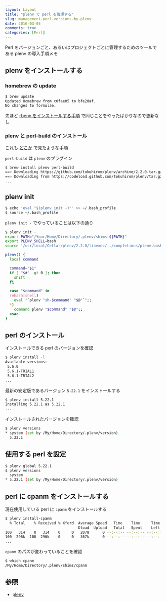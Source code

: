 ```yaml
---
layout: Layout
title: "plenv で perl を管理する"
slug: management-perl-versions-by-plenv
date: 2016-03-05
comments: true
categories: [Perl]
---
```


Perl をバージョンごと、あるいはプロジェクトごとに管理するためのツールである plenv の導入手順メモ

## plenv をインストールする
### homebrew の update
```bash
$ brew update
Updated Homebrew from c0fae05 to bfe20af.
No changes to formulae.
```
先ほど [rbenv をインストールする手順](http://blog.sojiro.me/blog/2016/03/05/management-ruby-versions-by-rbenv/) で同じことをやったばかりなので更新なし

### plenv と perl-build のインストール
これも [どこか](http://blog.sojiro.me/blog/2016/03/05/management-ruby-versions-by-rbenv/) で見たような手順

`perl-build` は `plenv` のプラグイン

```bash
$ brew install plenv perl-build
==> Downloading https://github.com/tokuhirom/plenv/archive/2.2.0.tar.gz
==> Downloading from https://codeload.github.com/tokuhirom/plenv/tar.gz/2.2.0
...
```

## plenv init
```bash
$ echo 'eval "$(plenv init -)"' >> ~/.bash_profile
$ source ~/.bash_profile
```

 `plenv init -` でやっていることは以下の通り

```bash
$ plenv init -
export PATH="/Your/Home/Directory/.plenv/shims:${PATH}"
export PLENV_SHELL=bash
source '/usr/local/Cellar/plenv/2.2.0/libexec/../completions/plenv.bash'

plenv() {
  local command

  command="$1"
  if [ "$#" -gt 0 ]; then
    shift
  fi

  case "$command" in
  rehash|shell)
    eval "`plenv "sh-$command" "$@"`";;
  *)
    command plenv "$command" "$@";;
  esac
}
```

## perl のインストール
インストールできる perl のバージョンを確認
```bash
$ plenv install -l
Available versions:
 5.6.0
 5.6.1-TRIAL1
 5.6.1-TRIAL2
...
```

最新の安定版であるバージョン `5.22.1` をインストールする
```bash
$ plenv install 5.22.1
Installing 5.22.1 as 5.22.1
...
```

インストールされたバージョンを確認
```bash
$ plenv versions
* system (set by /My/Home/Directory/.plenv/version)
  5.22.1
```

## 使用する perl を設定
```bash
$ plenv global 5.22.1
$ plenv versions
  system
* 5.22.1 (set by /My/Home/Directory/.plenv/version)
```

## perl に cpanm をインストールする
現在使用している perl に `cpanm` をインストールする
```bash
$ plenv install-cpanm
  % Total    % Received % Xferd  Average Speed   Time    Time     Time  Current
                                 Dload  Upload   Total   Spent    Left  Speed
100   314    0   314    0     0   2078      0 --:--:-- --:--:-- --:--:--  2079
100  296k  100  296k    0     0   367k      0 --:--:-- --:--:-- --:--:-- 2135k
...
```

 `cpanm` のパスが変わっていることを確認
```bash
$ which cpanm
/My/Home/Directory/.plenv/shims/cpanm
```

## 参照
* [plenv](https://github.com/tokuhirom/plenv)
